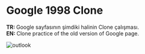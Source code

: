 # Google 1998 Clone
<b>TR: </b>Google sayfasının şimdiki halinin Clone çalışması.<br>
<b>EN: </b>Clone practice of the old version of Google page.<br>

![outlook](https://user-images.githubusercontent.com/109991448/200235290-2760f8d1-ee07-4113-976f-0461e7035169.jpg)
